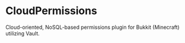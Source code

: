 CloudPermissions
================

Cloud-oriented, NoSQL-based permissions plugin for Bukkit (Minecraft) utilizing Vault.
